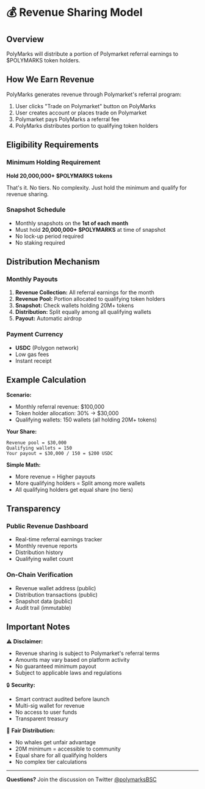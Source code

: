 # 💰 Revenue Sharing Model

## Overview

PolyMarks will distribute a portion of Polymarket referral earnings to $POLYMARKS token holders.

## How We Earn Revenue

PolyMarks generates revenue through Polymarket's referral program:

1. User clicks "Trade on Polymarket" button on PolyMarks
2. User creates account or places trade on Polymarket
3. Polymarket pays PolyMarks a referral fee
4. PolyMarks distributes portion to qualifying token holders

## Eligibility Requirements

### Minimum Holding Requirement

**Hold 20,000,000+ $POLYMARKS tokens**

That's it. No tiers. No complexity. Just hold the minimum and qualify for revenue sharing.

### Snapshot Schedule
- Monthly snapshots on the **1st of each month**
- Must hold **20,000,000+ $POLYMARKS** at time of snapshot
- No lock-up period required
- No staking required

## Distribution Mechanism

### Monthly Payouts
1. **Revenue Collection:** All referral earnings for the month
2. **Revenue Pool:** Portion allocated to qualifying token holders
3. **Snapshot:** Check wallets holding 20M+ tokens
4. **Distribution:** Split equally among all qualifying wallets
5. **Payout:** Automatic airdrop

### Payment Currency
- **USDC** (Polygon network)
- Low gas fees
- Instant receipt

## Example Calculation

**Scenario:**
- Monthly referral revenue: $100,000
- Token holder allocation: 30% → $30,000
- Qualifying wallets: 150 wallets (all holding 20M+ tokens)

**Your Share:**
```
Revenue pool = $30,000
Qualifying wallets = 150
Your payout = $30,000 / 150 = $200 USDC
```

**Simple Math:**
- More revenue = Higher payouts
- More qualifying holders = Split among more wallets
- All qualifying holders get equal share (no tiers)

## Transparency

### Public Revenue Dashboard
- Real-time referral earnings tracker
- Monthly revenue reports
- Distribution history
- Qualifying wallet count

### On-Chain Verification
- Revenue wallet address (public)
- Distribution transactions (public)
- Snapshot data (public)
- Audit trail (immutable)

## Important Notes

⚠️ **Disclaimer:**
- Revenue sharing is subject to Polymarket's referral terms
- Amounts may vary based on platform activity
- No guaranteed minimum payout
- Subject to applicable laws and regulations

🔒 **Security:**
- Smart contract audited before launch
- Multi-sig wallet for revenue
- No access to user funds
- Transparent treasury

💎 **Fair Distribution:**
- No whales get unfair advantage
- 20M minimum = accessible to community
- Equal share for all qualifying holders
- No complex tier calculations

---

**Questions?** Join the discussion on Twitter [@polymarksBSC](https://x.com/polymarksBSC)


